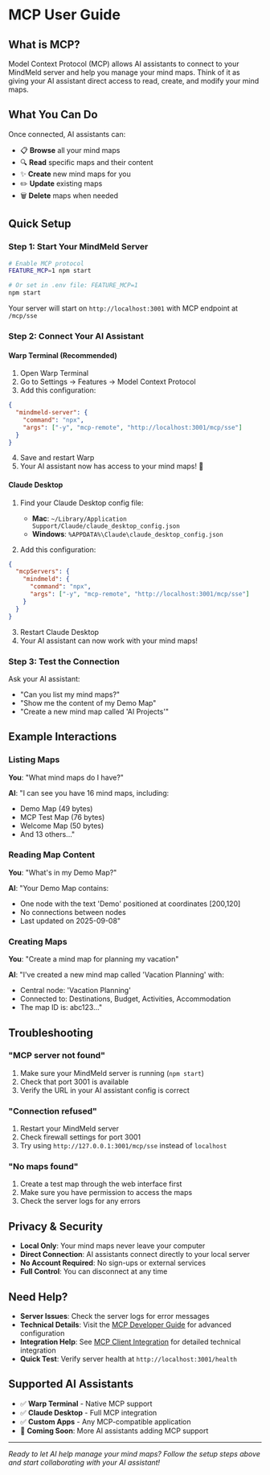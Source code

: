 # MCP User Guide

## What is MCP?

Model Context Protocol (MCP) allows AI assistants to connect to your MindMeld server and help you manage your mind maps. Think of it as giving your AI assistant direct access to read, create, and modify your mind maps.

## What You Can Do

Once connected, AI assistants can:

- 📋 **Browse** all your mind maps
- 🔍 **Read** specific maps and their content
- ✨ **Create** new mind maps for you
- ✏️ **Update** existing maps
- 🗑️ **Delete** maps when needed

## Quick Setup

### Step 1: Start Your MindMeld Server

```bash
# Enable MCP protocol
FEATURE_MCP=1 npm start

# Or set in .env file: FEATURE_MCP=1
npm start
```

Your server will start on `http://localhost:3001` with MCP endpoint at `/mcp/sse`

### Step 2: Connect Your AI Assistant

#### Warp Terminal (Recommended)

1. Open Warp Terminal
2. Go to Settings → Features → Model Context Protocol
3. Add this configuration:

```json
{
  "mindmeld-server": {
    "command": "npx",
    "args": ["-y", "mcp-remote", "http://localhost:3001/mcp/sse"]
  }
}
```

4. Save and restart Warp
5. Your AI assistant now has access to your mind maps! 🎉

#### Claude Desktop

1. Find your Claude Desktop config file:
   - **Mac**: `~/Library/Application Support/Claude/claude_desktop_config.json`
   - **Windows**: `%APPDATA%\Claude\claude_desktop_config.json`

2. Add this configuration:

```json
{
  "mcpServers": {
    "mindmeld": {
      "command": "npx",
      "args": ["-y", "mcp-remote", "http://localhost:3001/mcp/sse"]
    }
  }
}
```

3. Restart Claude Desktop
4. Your AI assistant can now work with your mind maps!

### Step 3: Test the Connection

Ask your AI assistant:

- "Can you list my mind maps?"
- "Show me the content of my Demo Map"
- "Create a new mind map called 'AI Projects'"

## Example Interactions

### Listing Maps

**You**: "What mind maps do I have?"

**AI**: "I can see you have 16 mind maps, including:

- Demo Map (49 bytes)
- MCP Test Map (76 bytes)
- Welcome Map (50 bytes)
- And 13 others..."

### Reading Map Content

**You**: "What's in my Demo Map?"

**AI**: "Your Demo Map contains:

- One node with the text 'Demo' positioned at coordinates [200,120]
- No connections between nodes
- Last updated on 2025-09-08"

### Creating Maps

**You**: "Create a mind map for planning my vacation"

**AI**: "I've created a new mind map called 'Vacation Planning' with:

- Central node: 'Vacation Planning'
- Connected to: Destinations, Budget, Activities, Accommodation
- The map ID is: abc123..."

## Troubleshooting

### "MCP server not found"

1. Make sure your MindMeld server is running (`npm start`)
2. Check that port 3001 is available
3. Verify the URL in your AI assistant config is correct

### "Connection refused"

1. Restart your MindMeld server
2. Check firewall settings for port 3001
3. Try using `http://127.0.0.1:3001/mcp/sse` instead of `localhost`

### "No maps found"

1. Create a test map through the web interface first
2. Make sure you have permission to access the maps
3. Check the server logs for any errors

## Privacy & Security

- **Local Only**: Your mind maps never leave your computer
- **Direct Connection**: AI assistants connect directly to your local server
- **No Account Required**: No sign-ups or external services
- **Full Control**: You can disconnect at any time

## Need Help?

- **Server Issues**: Check the server logs for error messages
- **Technical Details**: Visit the [MCP Developer Guide](mcp-developer-guide.md) for advanced configuration
- **Integration Help**: See [MCP Client Integration](mcp-client-integration.md) for detailed technical integration
- **Quick Test**: Verify server health at `http://localhost:3001/health`

## Supported AI Assistants

- ✅ **Warp Terminal** - Native MCP support
- ✅ **Claude Desktop** - Full MCP integration
- ✅ **Custom Apps** - Any MCP-compatible application
- 🔄 **Coming Soon**: More AI assistants adding MCP support

---

_Ready to let AI help manage your mind maps? Follow the setup steps above and start collaborating with your AI assistant!_
